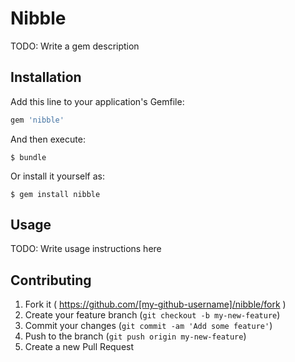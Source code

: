 # Nibble

TODO: Write a gem description

## Installation

Add this line to your application's Gemfile:

```ruby
gem 'nibble'
```

And then execute:

    $ bundle

Or install it yourself as:

    $ gem install nibble

## Usage

TODO: Write usage instructions here

## Contributing

1. Fork it ( https://github.com/[my-github-username]/nibble/fork )
2. Create your feature branch (`git checkout -b my-new-feature`)
3. Commit your changes (`git commit -am 'Add some feature'`)
4. Push to the branch (`git push origin my-new-feature`)
5. Create a new Pull Request
